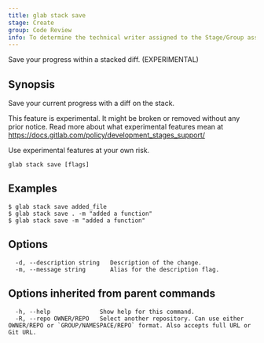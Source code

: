 ```yaml
---
title: glab stack save
stage: Create
group: Code Review
info: To determine the technical writer assigned to the Stage/Group associated with this page, see https://about.gitlab.com/handbook/product/ux/technical-writing/#assignments
---
```


<!--
This documentation is auto generated by a script.
Please do not edit this file directly. Run `make gen-docs` instead.
-->

Save your progress within a stacked diff. (EXPERIMENTAL)

## Synopsis

Save your current progress with a diff on the stack.

This feature is experimental. It might be broken or removed without any prior notice.
Read more about what experimental features mean at
<https://docs.gitlab.com/policy/development_stages_support/>

Use experimental features at your own risk.

```plaintext
glab stack save [flags]
```

## Examples

```console
$ glab stack save added_file
$ glab stack save . -m "added a function"
$ glab stack save -m "added a function"
```

## Options

```plaintext
  -d, --description string   Description of the change.
  -m, --message string       Alias for the description flag.
```

## Options inherited from parent commands

```plaintext
  -h, --help              Show help for this command.
  -R, --repo OWNER/REPO   Select another repository. Can use either OWNER/REPO or `GROUP/NAMESPACE/REPO` format. Also accepts full URL or Git URL.
```
